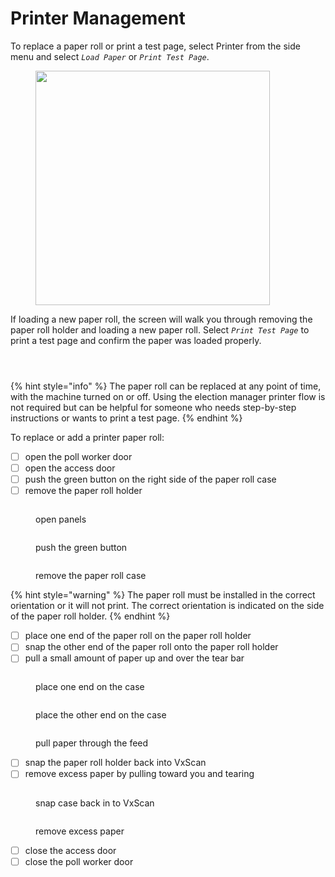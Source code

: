# Printer Management

To replace a paper roll or print a test page, select Printer from the side menu and select _`Load Paper`_ or _`Print Test Page`_.&#x20;

<figure><img src="../.gitbook/assets/printer-menu.png" alt="" width="375"><figcaption></figcaption></figure>

If loading a new paper roll, the screen will walk you through removing the paper roll holder and loading a new paper roll. Select _`Print Test Page`_ to print a test page and confirm the paper was loaded properly.

<div><figure><img src="../.gitbook/assets/remove-paper-roll-holder.png" alt=""><figcaption></figcaption></figure> <figure><img src="../.gitbook/assets/load-roll.png" alt=""><figcaption></figcaption></figure> <figure><img src="../.gitbook/assets/paper_detected.png" alt=""><figcaption></figcaption></figure></div>

{% hint style="info" %}
The paper roll can be replaced at any point of time, with the machine turned on or off.  Using the election manager printer flow is not required but can be helpful for someone who needs step-by-step instructions or wants to print a test page.
{% endhint %}

To replace or add a printer paper roll:

* [ ] open the poll worker door
* [ ] open the access door
* [ ] push the green button on the right side of the paper roll case
* [ ] remove the paper roll holder

<div><figure><img src="../.gitbook/assets/VxScan open panels to access printer roll.png" alt=""><figcaption><p>open panels</p></figcaption></figure> <figure><img src="../.gitbook/assets/VxScan push green button printer roll.png" alt=""><figcaption><p>push the green button</p></figcaption></figure> <figure><img src="../.gitbook/assets/VxScan remove printer roll case.png" alt=""><figcaption><p>remove the paper roll case</p></figcaption></figure></div>

{% hint style="warning" %}
The paper roll must be installed in the correct orientation or it will not print. The correct orientation is indicated on the side of the paper roll holder.
{% endhint %}

* [ ] place one end of the paper roll on the paper roll holder
* [ ] snap the other end of the paper roll onto the paper roll holder
* [ ] pull a small amount of paper up and over the tear bar

<div><figure><img src="../.gitbook/assets/VxScan put one side of paper on roll.png" alt=""><figcaption><p>place one end on the case</p></figcaption></figure> <figure><img src="../.gitbook/assets/VxScan snap other side of paper roll in.png" alt=""><figcaption><p>place the other end on the case</p></figcaption></figure> <figure><img src="../.gitbook/assets/VxScan pull paper up.png" alt=""><figcaption><p>pull paper through the feed</p></figcaption></figure></div>

* [ ] snap the paper roll holder back into VxScan
* [ ] remove excess paper by pulling toward you and tearing

<div><figure><img src="../.gitbook/assets/VxScan put paper container back in.png" alt=""><figcaption><p>snap case back in to VxScan</p></figcaption></figure> <figure><img src="../.gitbook/assets/VxScan remove any excess paper.png" alt=""><figcaption><p>remove excess paper</p></figcaption></figure></div>

* [ ] close the access door
* [ ] close the poll worker door
